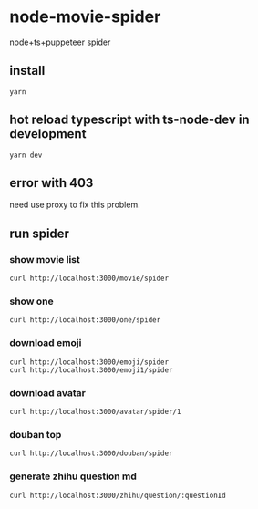 # node-movie-spider

node+ts+puppeteer spider

## install

```shell
yarn
```

## hot reload typescript with ts-node-dev in development

```shell
yarn dev
```

## error with 403 

need use proxy to fix this problem.

## run spider

### show movie list

```shell
curl http://localhost:3000/movie/spider
```

### show one 

```shell
curl http://localhost:3000/one/spider
```

### download emoji

```shell
curl http://localhost:3000/emoji/spider
curl http://localhost:3000/emoji1/spider
```

### download avatar

```shell
curl http://localhost:3000/avatar/spider/1
```

### douban top
```shell
curl http://localhost:3000/douban/spider
```

### generate zhihu question md
```shell
curl http://localhost:3000/zhihu/question/:questionId
```
